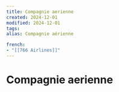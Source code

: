 ```yaml
---
title: Compagnie aerienne
created: 2024-12-01
modified: 2024-12-01
tags: 
alias: Compagnie aérienne

french:
- "[[766 Airlines]]"
---
```

# Compagnie aerienne
